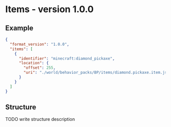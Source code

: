 # Items - version 1.0.0

## Example

```json
{
  "format_version": "1.0.0",
  "items": [
    {
      "identifier": "minecraft:diamond_pickaxe",
      "location": {
        "offset": 255,
        "uri": "./world/behavior_packs/BP/items/diamond.pickaxe.item.json"
      }
    }
  ]
}
```

## Structure

TODO write structure description

